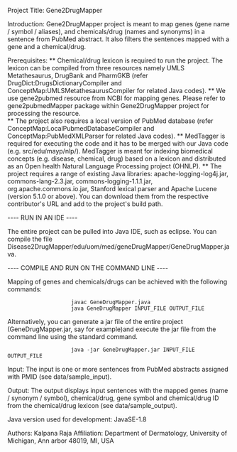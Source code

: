 Project Title: Gene2DrugMapper


Introduction: Gene2DrugMapper project is meant to map genes (gene name / symbol / aliases), and chemicals/drug (names and synonyms) in a sentence from PubMed abstract. It also filters the sentences mapped with a gene and a chemical/drug.  


Prerequisites: 
** Chemical/drug lexicon is required to run the project. The lexicon can be compiled from three resources namely UMLS Metathesaurus, DrugBank and PharmGKB (refer DrugDict:DrugsDictionaryCompiler and ConceptMap:UMLSMetathesaurusCompiler for related Java codes).
** We use gene2pubmed resource from NCBI for mapping genes. Please refer to gene2pubmedMapper package within Gene2DrugMapper project for processing the resource.  
** The project also requires a local version of PubMed database (refer ConceptMap:LocalPubmedDatabaseCompiler and ConceptMap:PubMedXMLParser for related Java codes). 
** MedTagger is required for executing the code and it has to be merged with our Java code (e.g. src/edu/mayp/nlp/). MedTagger is meant for indexing biomedical concepts (e.g. disease, chemical, drug) based on a lexicon and distributed as an Open health Natural Language Processing project (OHNLP). 
** The project requires a range of existing Java libraries: apache-logging-log4j.jar, commons-lang-2.3.jar, commons-logging-1.1.1.jar, org.apache.commons.io.jar, Stanford lexical parser and Apache Lucene (version 5.1.0 or above). You can download them from the respective contributor's URL and add to the project's build path.  
  
---- RUN IN AN IDE ----

The entire project can be pulled into Java IDE, such as eclipse. You can compile the file Disease2DrugMapper/edu/uom/med/geneDrugMapper/GeneDrugMapper.java.


---- COMPILE AND RUN ON THE COMMAND LINE ----

Mapping of genes and chemicals/drugs can be achieved with the following commands: 
						
						javac GeneDrugMapper.java 
						java GeneDrugMapper INPUT_FILE OUTPUT_FILE 

Alternatively, you can generate a jar file of the entire project (GeneDrugMapper.jar, 
say for example)and execute the jar file from the command line using the standard command. 

						java -jar GeneDrugMapper.jar INPUT_FILE OUTPUT_FILE


Input: The input is one or more sentences from PubMed abstracts assigned with PMID (see data/sample_input). 

Output: The output displays input sentences with the mapped genes (name / synonym / symbol), chemical/drug, gene symbol and chemical/drug ID from the chemical/drug lexicon (see data/sample_output).


Java version used for development: JavaSE-1.8

Authors: Kalpana Raja 
Affiliation: Department of Dermatology, University of Michigan, Ann arbor 48019, MI, USA

